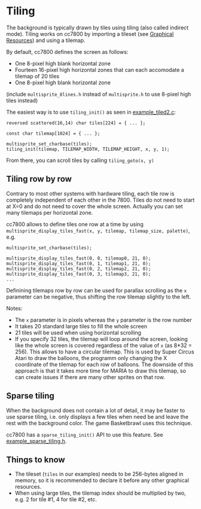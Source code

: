 # Tiling

The background is typically drawn by tiles using tiling (also called indirect mode). Tiling works on cc7800 by importing a tileset (see [Graphical Resources](graphical_resources.md)) and using a tilemap.

By default, cc7800 defines the screen as follows:

- One 8-pixel high blank horizontal zone
- Fourteen 16-pixel high horizontal zones that can each accomodate a tilemap of 20 tiles
- One 8-pixel high blank horizontal zone

(include `multisprite_8lines.h` instead of `multisprite.h` to use 8-pixel high tiles instead)

The easiest way is to use `tiling_init()` as seen in [example_tiled2.c](../examples/example_tiled2.c):

```
reversed scattered(16,14) char tiles[224] = { ... };

const char tilemap[1024] = { ... };

multisprite_set_charbase(tiles);
tiling_init(tilemap, TILEMAP_WIDTH, TILEMAP_HEIGHT, x, y, 1);
```

From there, you can scroll tiles by calling `tiling_goto(x, y)`

## Tiling row by row

Contrary to most other systems with hardware tiling, each tile row is completely independent of each other in the 7800. Tiles do not need to start at X=0 and do not need to cover the whole screen. Actually you can set many tilemaps per horizontal zone.

cc7800 allows to define tiles one row at a time by using `multisprite_display_tiles_fast(x, y, tilemap, tilemap_size, palette)`, e.g.

```
multisprite_set_charbase(tiles);

multisprite_display_tiles_fast(0, 0, tilemap0, 21, 0);
multisprite_display_tiles_fast(0, 1, tilemap1, 21, 0);
multisprite_display_tiles_fast(0, 2, tilemap2, 21, 0);
multisprite_display_tiles_fast(0, 3, tilemap3, 21, 0);
...
```

Definining tilemaps row by row can be used for parallax scrolling as the `x` parameter can be negative, thus shifting the row tilemap slightly to the left.

Notes:

- The `x` parameter is in pixels whereas the `y` parameter is the row number
- It takes 20 standard large tiles to fill the whole screen
- 21 tiles will be used when using horizontal scrolling
- If you specify 32 tiles, the tilemap will loop around the screen, looking like the whole screen is covered regardless of the value of `x` (as 8*32 = 256). This allows to have a circular tilemap. This is used by Super Circus Atari to draw the balloons, the programm only changing the X coordinate of the tilemap for each row of balloons. The downside of this approach is that it takes more time for MARIA to draw this tilemap, so can create issues if there are many other sprites on that row.

## Sparse tiling

When the background does not contain a lot of detail, it may be faster to use sparse tiling, i.e. only displays a few tiles when need be and leave the rest with the background color. The game Basketbrawl uses this technique.

cc7800 has a `sparse_tiling_init()` API to use this feature. See [example_sparse_tiling.h](../examples/example_sparse_tiling.c).

## Things to know

- The tileset (`tiles` in our examples) needs to be 256-bytes aligned in memory, so it is recommended to declare it before any other graphical resources.
- When using large tiles, the tilemap index should be multiplied by two, e.g. 2 for tile #1, 4 for tile #2, etc.
